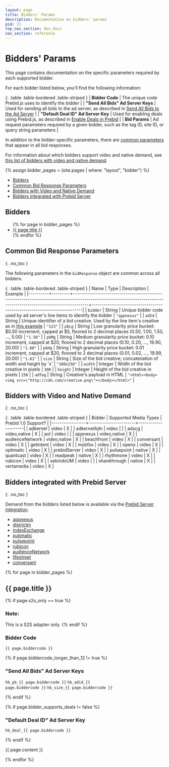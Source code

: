 ```yaml
---
layout: page
title: Bidders' Params
description: Documentation on bidders' params
pid: 21
top_nav_section: dev_docs
nav_section: reference
---
```


<div class="bs-docs-section" markdown="1">

# Bidders' Params

This page contains documentation on the specific parameters required by each supported bidder.

For each bidder listed below, you'll find the following information:

{: .table .table-bordered .table-striped }
| **Bidder Code**                     | The unique code Prebid.js uses to identify the bidder                                                                                         |
| **"Send All Bids" Ad Server Keys**  | Used for sending all bids to the ad server, as described in [Send All Bids to the Ad Server]({{site.baseurl}}/adops/send-all-bids-adops.html) |
| **"Default Deal ID" Ad Server Key** | Used for enabling deals using Prebid.js, as described in [Enable Deals in Prebid]({{site.baseurl}}/adops/deals.html)                          |
| **Bid Params**                      | Ad request parameters required by a given bidder, such as the tag ID, site ID, or query string parameters                                     |

In addition to the bidder-specific parameters, there are <a href="#common-bidresponse">common parameters</a> that appear in all bid responses.

For information about which bidders support video and native demand, see <a href="#bidder-video-native">this list of bidders with video and native demand</a>.

{% assign bidder_pages = (site.pages | where: "layout", "bidder") %}

- [Bidders](#bidders)
- [Common Bid Response Parameters](#common-bid-response-parameters)
- [Bidders with Video and Native Demand](#bidders-with-video-and-native-demand)
- [Bidders integrated with Prebid Server](#prebid-server-bidders)

## Bidders

<ul>
{% for page in bidder_pages %}
<li>
<a href="#{{ page.biddercode }}">{{ page.title }}</a>
</li>
{% endfor %}
</ul>

</div>

<div class="bs-docs-section" markdown="1">

<a name="common-bidresponse"></a>

## Common Bid Response Parameters
{: .no_toc }

The following parameters in the `bidResponse` object are common across all bidders.

{: .table .table-bordered .table-striped }
| Name     | Type    | Description                                                                                                                                                       | Example                                                                 |
|----------+---------+-------------------------------------------------------------------------------------------------------------------------------------------------------------------+-------------------------------------------------------------------------|
| `bidder` | String  | Unique bidder code used by ad server's line items to identify the bidder                                                                                          | `"appnexus"`                                                            |
| `adId`   | String  | Unique identifier of a bid creative. Used by the line item's creative as in [this example]({{site.baseurl}}/adops/send-all-bids-adops.html#step-3-add-a-creative) | `"123"`                                                                 |
| `pbLg`   | String  | Low granularity price bucket: $0.50 increment, capped at $5, floored to 2 decimal places (0.50, 1.00, 1.50, ..., 5.00)                                            | `"1.50"`                                                                |
| `pbMg`   | String  | Medium granularity price bucket: 0.10 increment, capped at $20, floored to 2 decimal places (0.10, 0.20, ..., 19.90, 20.00)                                       | `"1.60"`                                                                |
| `pbHg`   | String  | High granularity price bucket: 0.01 increment, capped at $20, floored to 2 decimal places (0.01, 0.02, ..., 19.99, 20.00)                                         | `"1.61"`                                                                |
| `size`   | String  | Size of the bid creative; concatenation of width and height by 'x'                                                                                                | `"300x250"`                                                             |
| `width`  | Integer | Width of the bid creative in pixels                                                                                                                               | `300`                                                                   |
| `height` | Integer | Height of the bid creative in pixels                                                                                                                              | `250`                                                                   |
| `adTag`  | String  | Creative's payload in HTML                                                                                                                                        | `"<html><body><img src=\"http://cdn.com/creative.png\"></body></html>"` |

<a name="bidders-with-video-and-native-demand"></a>
<a name="bidder-video-native"></a>

## Bidders with Video and Native Demand
{: .no_toc }

{: .table .table-bordered .table-striped }
| Bidder          | Supported Media Types | Prebid 1.0 Support? |
|-----------------+-----------------------+---------------------|
| adkernel        | video                 | X                   |
| adkernelAdn     | video                 |                     |
| adxcg           | video,native          | X                   |
| aol             | video                 |                     |
| appnexus        | video,native          | X                   |
| audienceNetwork | video,native          | X                   |
| beachfront      | video                 | X                   |
| conversant      | video                 | X                   |
| getintent       | video                 | X                   |
| mobfox          | video                 | X                   |
| openx           | video                 | X                   |
| optimatic       | video                 | X                   |
| prebidServer    | video                 | X                   |
| pulsepoint      | native                | X                   |
| quantcast       | video                 | X                   |
| readpeak        | native                | X                   |
| rhythmone       | video                 | X                   |
| rubicon         | video                 | X                   |
| sekindoUM       | video                 |                     |
| sharethrough    | native                | X                   |
| vertamedia      | video                 | X                   |

<a name="prebid-server-bidders"></a>

## Bidders integrated with Prebid Server
{: .no_toc }

Demand from the bidders listed below is available via the [Prebid Server integration]({{site.baseurl}}/dev-docs/get-started-with-prebid-server.html).

- [appnexus](https://github.com/prebid/prebid-server/blob/master/pbs_light.go#L740)
- [districtm](https://github.com/prebid/prebid-server/blob/master/pbs_light.go#L741)
- [indexExchange](https://github.com/prebid/prebid-server/blob/master/pbs_light.go#L742)
- [pubmatic](https://github.com/prebid/prebid-server/blob/master/pbs_light.go#L743)
- [pulsepoint](https://github.com/prebid/prebid-server/blob/master/pbs_light.go#L744)
- [rubicon](https://github.com/prebid/prebid-server/blob/master/pbs_light.go#L745)
- [audienceNetwork](https://github.com/prebid/prebid-server/blob/master/pbs_light.go#L747)
- [lifestreet](https://github.com/prebid/prebid-server/blob/master/pbs_light.go#L748)
- [conversant](https://github.com/prebid/prebid-server/blob/master/pbs_light.go#L749)
</div>

{% for page in bidder_pages %}

<div class="bs-docs-section" markdown="1">
<h2><a name="{{ page.biddercode }}" />{{ page.title }}</h2>

{% if page.s2s_only == true %}  
<h3>Note:</h3> This is a S2S adapter only.
{% endif %}

<h3>Bidder Code</h3>

<code>{{ page.biddercode }}</code>

{% if page.biddercode_longer_than_12 != true %}

<h3>"Send All Bids" Ad Server Keys</h3>

<code>hb_pb_{{ page.biddercode }}</code>
<code>hb_adid_{{ page.biddercode }}</code>
<code>hb_size_{{ page.biddercode }}</code>

{% endif %}

{% if page.bidder_supports_deals != false %}

<h3>"Default Deal ID" Ad Server Key</h3>

<code>hb_deal_{{ page.biddercode }}</code>

{% endif %}

{{ page.content }}

</div>

{% endfor %}
